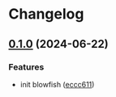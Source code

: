 # Changelog

## [0.1.0](https://github.com/chanyou0311/incubation-rendezvous/compare/v0.0.1...v0.1.0) (2024-06-22)


### Features

* init blowfish ([eccc611](https://github.com/chanyou0311/incubation-rendezvous/commit/eccc611cc2e0fa8a179a459bfebff655a29c5c36))
